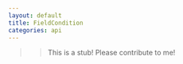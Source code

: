 ```yaml
---
layout: default
title: FieldCondition
categories: api
---
```


>>This is a stub!  Please contribute to me!
